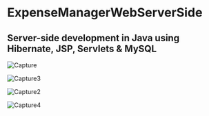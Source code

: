 # ExpenseManagerWebServerSide

## Server-side development in Java using Hibernate, JSP, Servlets & MySQL

![Capture](https://user-images.githubusercontent.com/74924818/102256344-f4dd3b80-3f13-11eb-8bc2-faa99e88c45f.PNG)

![Capture3](https://user-images.githubusercontent.com/74924818/102256352-f870c280-3f13-11eb-9d60-3140e5f2e17a.PNG)

![Capture2](https://user-images.githubusercontent.com/74924818/102256358-fad31c80-3f13-11eb-9b8e-d4e444e8eee8.PNG)

![Capture4](https://user-images.githubusercontent.com/74924818/102256367-fc9ce000-3f13-11eb-9ee3-48aaf9040ca6.PNG)

